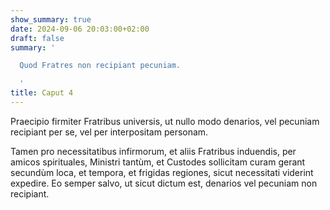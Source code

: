 ```yaml
---
show_summary: true
date: 2024-09-06 20:03:00+02:00
draft: false
summary: '

  Quod Fratres non recipiant pecuniam.

  '
title: Caput 4
---
```





Praecipio firmiter Fratribus universis, ut nullo modo denarios, vel pecuniam recipiant per se, vel per interpositam personam. 

Tamen pro necessitatibus infirmorum, et aliis Fratribus induendis, per amicos spirituales, Ministri tantùm, et Custodes sollicitam curam gerant secundùm loca, et tempora, et frigidas regiones, sicut necessitati viderint expedire. Eo semper salvo, ut sicut dictum est, denarios vel pecuniam non recipiant.
